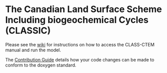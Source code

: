 # The Canadian Land Surface Scheme Including biogeochemical Cycles (CLASSIC)

Please see the [wiki](https://gitlab.com/jormelton/classctem/wikis/home) for instructions on how to access the CLASS-CTEM manual and run the model.

The [Contribution Guide](https://gitlab.com/jormelton/classctem/blob/master/CONTRIBUTING.md) details how your code changes can be made to conform to the doxygen standard.